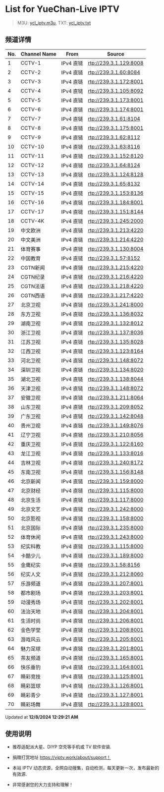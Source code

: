 # List for **YueChan-Live IPTV**

> M3U: [ycl_iptv.m3u](./ycl_iptv.m3u ), TXT: [ycl_iptv.txt](./txt/ycl_iptv.txt )

## 频道详情

| No. | Channel Name | From | Source |
| --- | ------------ | ---- | ------ |
| 1 | CCTV-1 | IPv4 直链 | <rtp://239.3.1.129:8008> |
| 2 | CCTV-2 | IPv4 直链 | <rtp://239.3.1.60:8084> |
| 3 | CCTV-3 | IPv4 直链 | <rtp://239.3.1.172:8001> |
| 4 | CCTV-4 | IPv4 直链 | <rtp://239.3.1.105:8092> |
| 5 | CCTV-5 | IPv4 直链 | <rtp://239.3.1.173:8001> |
| 6 | CCTV-6 | IPv4 直链 | <rtp://239.3.1.174:8001> |
| 7 | CCTV-7 | IPv4 直链 | <rtp://239.3.1.61:8104> |
| 8 | CCTV-8 | IPv4 直链 | <rtp://239.3.1.175:8001> |
| 9 | CCTV-9 | IPv4 直链 | <rtp://239.3.1.62:8112> |
| 10 | CCTV-10 | IPv4 直链 | <rtp://239.3.1.63:8116> |
| 11 | CCTV-11 | IPv4 直链 | <rtp://239.3.1.152:8120> |
| 12 | CCTV-12 | IPv4 直链 | <rtp://239.3.1.64:8124> |
| 13 | CCTV-13 | IPv4 直链 | <rtp://239.3.1.124:8128> |
| 14 | CCTV-14 | IPv4 直链 | <rtp://239.3.1.65:8132> |
| 15 | CCTV-15 | IPv4 直链 | <rtp://239.3.1.153:8136> |
| 16 | CCTV-16 | IPv4 直链 | <rtp://239.3.1.184:8001> |
| 17 | CCTV-17 | IPv4 直链 | <rtp://239.3.1.151:8144> |
| 18 | CCTV-4K | IPv4 直链 | <rtp://239.3.1.245:2000> |
| 19 | 中文欧洲 | IPv4 直链 | <rtp://239.3.1.213:4220> |
| 20 | 中文美洲 | IPv4 直链 | <rtp://239.3.1.214:4220> |
| 21 | 体育赛事 | IPv4 直链 | <rtp://239.3.1.130:8004> |
| 22 | 中国教育 | IPv4 直链 | <rtp://239.3.1.57:8152> |
| 23 | CGTN新闻 | IPv4 直链 | <rtp://239.3.1.215:4220> |
| 24 | CGTN纪录 | IPv4 直链 | <rtp://239.3.1.216:4220> |
| 25 | CGTN法语 | IPv4 直链 | <rtp://239.3.1.218:4220> |
| 26 | CGTN西语 | IPv4 直链 | <rtp://239.3.1.217:4220> |
| 27 | 北京卫视 | IPv4 直链 | <rtp://239.3.1.241:8000> |
| 28 | 东方卫视 | IPv4 直链 | <rtp://239.3.1.136:8032> |
| 29 | 湖南卫视 | IPv4 直链 | <rtp://239.3.1.132:8012> |
| 30 | 浙江卫视 | IPv4 直链 | <rtp://239.3.1.137:8036> |
| 31 | 江苏卫视 | IPv4 直链 | <rtp://239.3.1.135:8028> |
| 32 | 江西卫视 | IPv4 直链 | <rtp://239.3.1.123:8164> |
| 33 | 河北卫视 | IPv4 直链 | <rtp://239.3.1.148:8072> |
| 34 | 深圳卫视 | IPv4 直链 | <rtp://239.3.1.134:8020> |
| 35 | 湖北卫视 | IPv4 直链 | <rtp://239.3.1.138:8044> |
| 36 | 天津卫视 | IPv4 直链 | <rtp://239.3.1.148:8072> |
| 37 | 安徽卫视 | IPv4 直链 | <rtp://239.3.1.211:8064> |
| 38 | 山东卫视 | IPv4 直链 | <rtp://239.3.1.209:8052> |
| 39 | 广东卫视 | IPv4 直链 | <rtp://239.3.1.142:8048> |
| 40 | 贵州卫视 | IPv4 直链 | <rtp://239.3.1.149:8076> |
| 41 | 辽宁卫视 | IPv4 直链 | <rtp://239.3.1.210:8056> |
| 42 | 重庆卫视 | IPv4 直链 | <rtp://239.3.1.122:8160> |
| 43 | 龙江卫视 | IPv4 直链 | <rtp://239.3.1.133:8016> |
| 44 | 吉林卫视 | IPv4 直链 | <rtp://239.3.1.240:8172> |
| 45 | 东南卫视 | IPv4 直链 | <rtp://239.3.1.156:8148> |
| 46 | 北京新闻 | IPv4 直链 | <rtp://239.3.1.159:8000> |
| 47 | 北京财经 | IPv4 直链 | <rtp://239.3.1.115:8000> |
| 48 | 北京生活 | IPv4 直链 | <rtp://239.3.1.117:8000> |
| 49 | 北京文艺 | IPv4 直链 | <rtp://239.3.1.242:8000> |
| 50 | 北京影视 | IPv4 直链 | <rtp://239.3.1.158:8000> |
| 51 | 北京国际 | IPv4 直链 | <rtp://239.3.1.235:8000> |
| 52 | 体育休闲 | IPv4 直链 | <rtp://239.3.1.243:8000> |
| 53 | 纪实科教 | IPv4 直链 | <rtp://239.3.1.115:8000> |
| 54 | 卡酷少儿 | IPv4 直链 | <rtp://239.3.1.189:8000> |
| 55 | 金鹰纪实 | IPv4 直链 | <rtp://239.3.1.58:8156> |
| 56 | 纪实人文 | IPv4 直链 | <rtp://239.3.1.212:8060> |
| 57 | 乐游频道 | IPv4 直链 | <rtp://239.3.1.207:8001> |
| 58 | 都市剧场 | IPv4 直链 | <rtp://239.3.1.203:8001> |
| 59 | 动漫秀场 | IPv4 直链 | <rtp://239.3.1.202:8001> |
| 60 | 法治天地 | IPv4 直链 | <rtp://239.3.1.204:8001> |
| 61 | 生活时尚 | IPv4 直链 | <rtp://239.3.1.206:8001> |
| 62 | 金色学堂 | IPv4 直链 | <rtp://239.3.1.208:8001> |
| 63 | 游戏风云 | IPv4 直链 | <rtp://239.3.1.205:8001> |
| 64 | 魅力足球 | IPv4 直链 | <rtp://239.3.1.201:8001> |
| 65 | 茶友频道 | IPv4 直链 | <rtp://239.3.1.165:8001> |
| 66 | 快乐垂钓 | IPv4 直链 | <rtp://239.3.1.164:8001> |
| 67 | 睛彩竞技 | IPv4 直链 | <rtp://239.3.1.125:8001> |
| 68 | 睛彩篮球 | IPv4 直链 | <rtp://239.3.1.126:8001> |
| 69 | 睛彩青少 | IPv4 直链 | <rtp://239.3.1.127:8001> |
| 70 | 睛彩场舞 | IPv4 直链 | <rtp://239.3.1.128:8001> |

Updated at **12/8/2024 12:29:21 AM**

## 使用说明

- 推荐适配派大星、DIYP 空壳等手机或 TV 软件安装.

- 捐赠打赏地址 <https://viptv.work/about/support！>

- 本站 IPTV 动态资源，全网自动搜集，自动检测，每天更新一次，发布最新的有效源.

- 非常感谢您的大力支持和理解！
